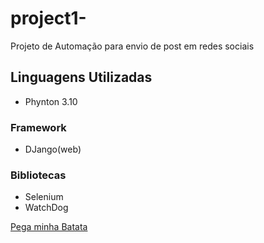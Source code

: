 # project1-

Projeto de Automação para envio de post em redes sociais

## Linguagens Utilizadas

- Phynton 3.10

### Framework

- DJango(web)

### Bibliotecas

- Selenium
- WatchDog

[Pega minha Batata](https://po.ta.to)
